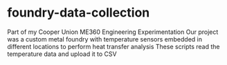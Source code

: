 # foundry-data-collection
Part of my Cooper Union ME360 Engineering Experimentation
Our project was a custom metal foundry with temperature sensors embedded in different locations to perform heat transfer analysis
These scripts read the temperature data and upload it to CSV
